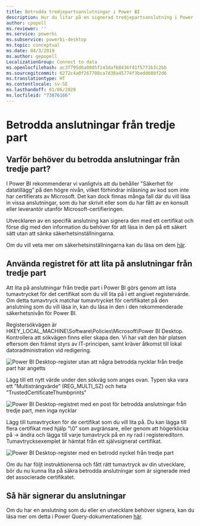 ```yaml
---
title: Betrodda tredjepartsanslutningar i Power BI
description: Hur du litar på en signerad tredjepartsanslutning i Power BI
author: cpopell
ms.reviewer: ''
ms.service: powerbi
ms.subservice: powerbi-desktop
ms.topic: conceptual
ms.date: 04/3/2019
ms.author: gepopell
LocalizationGroup: Connect to data
ms.openlocfilehash: ac3f795d6a80d5f143daf68436f41f5771b3c2bb
ms.sourcegitcommit: 6272c4a0f267708ca7d38a45774f3bedd680f2d6
ms.translationtype: HT
ms.contentlocale: sv-SE
ms.lasthandoff: 01/06/2020
ms.locfileid: "73876166"
---
```

# <a name="trusting-third-party-connectors"></a>Betrodda anslutningar från tredje part

## <a name="why-do-you-need-trusted-third-party-connectors"></a>Varför behöver du betrodda anslutningar från tredje part?

I Power BI rekommenderar vi vanligtvis att du behåller ”Säkerhet för datatillägg” på den högre nivån, vilket förhindrar inläsning av kod som inte har certifierats av Microsoft. Det kan dock finnas många fall där du vill läsa in vissa anslutningar, som du har skrivit eller som du har fått av en konsult eller leverantör utanför Microsoft-certifieringen.

Utvecklaren av en specifik anslutning kan signera den med ett certifikat och förse dig med den information du behöver för att läsa in den på ett säkert sätt utan att sänka säkerhetsinställningarna.

Om du vill veta mer om säkerhetsinställningarna kan du läsa om dem [här](https://docs.microsoft.com/power-bi/desktop-connector-extensibility).

## <a name="using-the-registry-to-trust-third-party-connectors"></a>Använda registret för att lita på anslutningar från tredje part

Att lita på anslutningar från tredje part i Power BI görs genom att lista tumavtrycket för det certifikat som du vill lita på i ett angivet registervärde. Om detta tumavtryck matchar tumavtrycket för certifikatet på den anslutning som du vill läsa in, kan du läsa in den i den rekommenderade säkerhetsnivån för Power BI. 

Registersökvägen är HKEY_LOCAL_MACHINE\Software\Policies\Microsoft\Power BI Desktop. Kontrollera att sökvägen finns eller skapa den. Vi har valt den här platsen eftersom den främst styrs av IT-principen, samt kräver åtkomst till lokal datoradministration vid redigering. 

![Power BI Desktop-register utan att några betrodda nycklar från tredje part har angetts](media/desktop-trusted-third-party-connectors/desktoptrustedthird1.png)

Lägg till ett nytt värde under den sökväg som anges ovan. Typen ska vara ett ”Multisträngvärde” (REG_MULTI_SZ) och heta ”TrustedCertificateThumbprints” 

![Power BI Desktop-registret med en post för betrodda anslutningar från tredje part, men inga nycklar](media/desktop-trusted-third-party-connectors/desktoptrustedthird2.png)

Lägg till tumavtrycken för de certifikat som du vill lita på. Du kan lägga till flera certifikat med hjälp ”\0” som avgränsare, eller genom att högerklicka på -> ändra och lägga till varje tumavtryck på en ny rad i registereditorn. Tumavtrycksexemplet är hämtat från ett självsignerat certifikat. 

 ![Power BI Desktop-register med en betrodd nyckel från tredje part](media/desktop-trusted-third-party-connectors/desktoptrustedthird3.png)

Om du har följt instruktionerna och fått rätt tumavtryck av din utvecklare, bör du nu kunna lita på säkra betrodda anslutningar som är signerade med det associerade certifikatet.

## <a name="how-to-sign-connectors"></a>Så här signerar du anslutningar

Om du har en anslutning som du eller en utvecklare behöver signera, kan du läsa mer om detta i Power Query-dokumentationen [här](https://docs.microsoft.com/power-query/handlingconnectorsigning).
